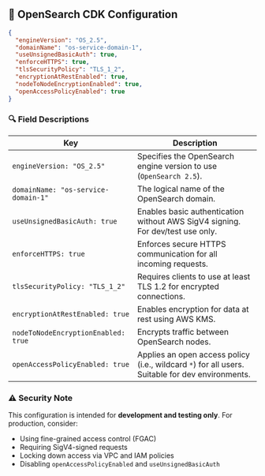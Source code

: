 ## 💠 OpenSearch CDK Configuration

```json
{
  "engineVersion": "OS_2.5",
  "domainName": "os-service-domain-1",
  "useUnsignedBasicAuth": true,
  "enforceHTTPS": true,
  "tlsSecurityPolicy": "TLS_1_2",
  "encryptionAtRestEnabled": true,
  "nodeToNodeEncryptionEnabled": true,
  "openAccessPolicyEnabled": true
}
```

### 🔍 Field Descriptions

| Key                                 | Description                                                                                      |
| ----------------------------------- | ------------------------------------------------------------------------------------------------ |
| `engineVersion: "OS_2.5"`           | Specifies the OpenSearch engine version to use (`OpenSearch 2.5`).                               |
| `domainName: "os-service-domain-1"` | The logical name of the OpenSearch domain.                                                       |
| `useUnsignedBasicAuth: true`        | Enables basic authentication without AWS SigV4 signing. For dev/test use only.                   |
| `enforceHTTPS: true`                | Enforces secure HTTPS communication for all incoming requests.                                   |
| `tlsSecurityPolicy: "TLS_1_2"`      | Requires clients to use at least TLS 1.2 for encrypted connections.                              |
| `encryptionAtRestEnabled: true`     | Enables encryption for data at rest using AWS KMS.                                               |
| `nodeToNodeEncryptionEnabled: true` | Encrypts traffic between OpenSearch nodes.                                                       |
| `openAccessPolicyEnabled: true`     | Applies an open access policy (i.e., wildcard `*`) for all users. Suitable for dev environments. |

### ⚠️ Security Note

This configuration is intended for **development and testing only**.
For production, consider:

* Using fine-grained access control (FGAC)
* Requiring SigV4-signed requests
* Locking down access via VPC and IAM policies
* Disabling `openAccessPolicyEnabled` and `useUnsignedBasicAuth`
